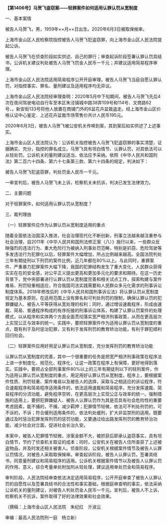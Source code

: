 **【第1406号】马贺飞盗窃案——轻罪案件如何适用认罪认罚从宽制度**

一、基本案情

被告人马贺飞，男，1959年××月××日出生。2020年6月3日被取保候审。

上海市金山区人民检察院指控被告人马贺飞犯盗窃罪，向上海市金山区人民法院提起公诉。

被告人马贺飞在侦查阶段如实供述、自己的罪行；审查起诉阶段签署认罪认罚具结书，公诉机关建议判处被告人马贺飞罚金人民币一千元；并建议适用简易程序审理。

上海市金山区人民法院适用简易程序公开开庭审理，被告人马贺飞当庭自愿认罪认罚，对指控事实、罪名、量刑建议及适用程序均无异议。

上海市金山区人民法院经审理查明：2020年5月中下旬期间，被告人马贺飞先后4次在夜间驾驶电动自行车至本区朱泾镇城中路38弄109号和114号、文商路62号、。新安街133号将他人放置在商铺门外的6盆花卉盆栽盗走。经上海市金山区价格认证中心鉴定．上述花卉盆栽市场零售价共计人民币195元。

2020年6月3日，被告人马贺飞被公安机关传唤到案，其到案后如实供述了上述事实。

上海市金山区人民法院认为：公诉机关指控被告人马贺飞犯盗窃罪的事实清楚，证据确实、充分，指控的罪名成立。马贺飞具有坦白情节、认罪认罚，对其依法可以从轻处罚。公诉机关的量刑建议适当，依法应予采纳。依照《中华人民共和国刑法》第二百六十四条、第六十七条第三款、第六十四条的规定，判决如下：

被告人马贺飞犯盗窃罪，判处罚金人民币一千元。

一审宣判后，被告人马贺飞未上诉，检察机关未抗诉，判决已发生法律效力。

二、主要问题

对于轻罪案件，如何适用认罪认罚从宽制度？

三、裁判理由

（一）轻罪案件应作为认罪认罚从宽制度适用的重点

随着全面依法治国深入推进，社会治理现代化不断创新，刑事立法越来越注重参与社会治理，自2011年《中华人民共和国刑法修正案（八）》施行以来，一些群众反映强烈的违法行为、重大危险行为被纳入刑事处罚范畴，特别是扒窃、危险驾驶等多发违法行为犯罪化以后，轻罪案件大幅增加，所占比例越来越高。全国法院判处三年有期徒刑以下刑罚的案件比例，近几年都在80%以上。与此同时，重罪案件、严重暴力犯罪案件大幅下降，我国的犯罪结构发生了重大变化，人民群众获得实实在在的安全感，对公平正义提出更高和更加多元化的要求和期待。在这一历史背景下，党中央部署进行认罪认罚从宽制度完善和相关试点工作，探索构建与案件难易、刑罚轻重相适应，符合我国司法实践需要和人民群众多元化需求的刑事诉讼制度体系。2018年修改后的《中华人民共和国刑事诉讼法》将认罪认罚从宽制度规定为基本原则，在适用范围上没有罪名和可判处刑罚的限制，确保认罪认罚的犯罪嫌疑人、被告人平等获得从宽处理的权利；同时，通过增设速裁程序，形成由速裁、简易、普通程序构成的有序衔接的刑事诉讼体系，构建了认罪认罚案件的处理模式，以从程序和实体两个方面全面贯彻落实宽严相济刑事政策，从而在更高层次上实现公正与效率的统一。实践中，要把轻罪案件作为适用认罪认罚从宽制度的重点，既有利于及时惩治犯罪，又有利于发挥刑罚的教育矫治功能，有利于罪犯顺利回归社会。

（二）轻罪案件应用好用足认罪认罚从宽制度，充分发挥刑罚的教育矫治功能

认罪认罚从宽制度的完善，其中一个很重要的任务是把宽严相济刑事政策在程序法上进一步制度化、规范化、程序化，让这一政策在程序上有保障，更好地得到落实。实践中，要把占全部刑事案件80%以上的三年有期徒刑以下的轻刑案件，作为适用认罪认罚从宽制度的重点，用足用好认罪认罚从宽制度。程序上，要根据案件性质、刑罚轻重、案件难易以及被告人的选择，采取与之相适应的诉讼程序，符合速裁程序和简易程序适用条件的，依法适用速裁和简易程序，充分发挥速裁、简易程序的分流功能，避免程序空转，在更高层次上实现公正与效率的统一。强制措施的适用上，要把犯罪嫌疑人、被告人认罪认罚作为其是否具有社会危险性的重要考虑因素，能不捕的，不捕，减少羁押；犯罪情节轻微，依法可不判处刑罚的，可不诉的，不诉；符合缓刑适用条件的，依法判处缓刑，扩大非监禁刑的适用。既要通过及时惩治犯罪发挥刑罚的惩罚功能，又要通过给出路发挥刑罚的教育矫治功能，减少社会对立面，促进社会长治久安。

本案中，被告人犯罪情节轻微，涉案金额不大，被抓获后即承认盗窃事实，具有坦白情节，节约了侦查机关取证的成本；同时，公安机关在被告人住所查获了上述被盗物品，并及时发还相关被害人。侦查阶段，公安机关根据案件情节及被告人认罪认罚情况，对被告人采取取保候审。审查起诉阶段，被告人认罪认罚，签署具结书，同意量刑建议和简易程序的适用。公诉机关根据案件情节以及被告人认罪认罚的作用、意义，综合考量单处附加刑从轻处理，建议适用单处罚金和简易程序。

审判阶段，人民法院经审查依法决定适用简易程序，公开开庭审查了被告人认罪认罚的自愿性以及签署具结书的合法性和事实基础，根据庭审查明的事实，依法采纳公诉机关的量刑建议，对被告人判处罚金人民币一千元。宣判后，被告人不上诉、检察机关不抗诉，案件取得了好的法律效果和社会效果。

（撰稿：上海市金山区人民法院　朱纪红　亓淑云

审编：最高人民法院刑一庭　杨立新）